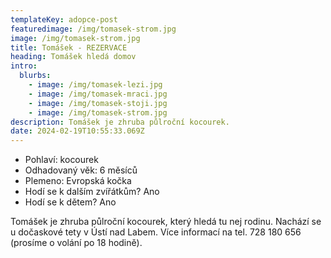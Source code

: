 ```yaml
---
templateKey: adopce-post
featuredimage: /img/tomasek-strom.jpg
image: /img/tomasek-strom.jpg
title: Tomášek - REZERVACE
heading: Tomášek hledá domov
intro:
  blurbs:
    - image: /img/tomasek-lezi.jpg
    - image: /img/tomasek-mraci.jpg
    - image: /img/tomasek-stoji.jpg
    - image: /img/tomasek-strom.jpg
description: Tomášek je zhruba půlroční kocourek.
date: 2024-02-19T10:55:33.069Z
---
```

* P﻿ohlaví: kocourek
* O﻿dhadovaný věk: 6 měsíců
* P﻿lemeno: Evropská kočka
* H﻿odí se k dalším zvířátkům? Ano
* H﻿odí se k dětem? Ano

Tomášek je zhruba půlroční kocourek, který hledá tu nej rodinu. Nachází se u dočaskové tety v Ústí nad Labem. Více informací na tel. 728 180 656 (prosíme o volání po 18 hodině).